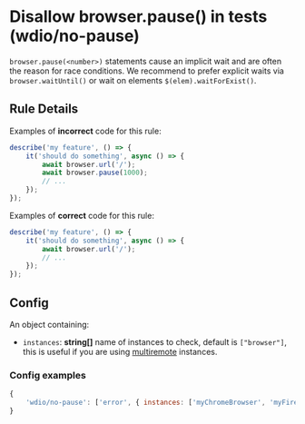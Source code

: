 # Disallow browser.pause() in tests (wdio/no-pause)

`browser.pause(<number>)` statements cause an implicit wait and are often the reason for race conditions. We recommend to prefer explicit waits via `browser.waitUntil()` or wait on elements `$(elem).waitForExist()`.

## Rule Details

Examples of **incorrect** code for this rule:

```js
describe('my feature', () => {
    it('should do something', async () => {
        await browser.url('/');
        await browser.pause(1000);
        // ...
    });
});
```

Examples of **correct** code for this rule:

```js
describe('my feature', () => {
    it('should do something', async () => {
        await browser.url('/');
        // ...
    });
});
```

## Config

An object containing:

- `instances`: **string[]** name of instances to check, default is `["browser"]`, this is useful if you are using [multiremote](https://webdriver.io/docs/multiremote) instances.

### Config examples

```js
{
    'wdio/no-pause': ['error', { instances: ['myChromeBrowser', 'myFirefoxBrowser'] }]
}
```
